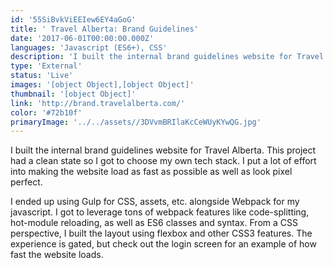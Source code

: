 ```yaml
---
id: '55SiBvkViEEIew6EY4aGoG'
title: ' Travel Alberta: Brand Guidelines'
date: '2017-06-01T00:00:00.000Z'
languages: 'Javascript (ES6+), CSS'
description: 'I built the internal brand guidelines website for Travel Alberta. This project had a clean state so I got to choose my own tech stack. I put a lot of effort into making the website load as fast as possible as well as look pixel perfect.'
type: 'External'
status: 'Live'
images: '[object Object],[object Object]'
thumbnail: '[object Object]'
link: 'http://brand.travelalberta.com/'
color: '#72b10f'
primaryImage: '../../assets//3DVvmBRIlaKcCeWUyKYwQG.jpg'
---
```


I built the internal brand guidelines website for Travel Alberta. This project had a clean state so I got to choose my own tech stack. I put a lot of effort into making the website load as fast as possible as well as look pixel perfect.

I ended up using Gulp for CSS, assets, etc. alongside Webpack for my javascript. I got to leverage tons of webpack features like code-splitting, hot-module reloading, as well as ES6 classes and syntax. From a CSS perspective, I built the layout using flexbox and other CSS3 features. The experience is gated, but check out the login screen for an example of how fast the website loads.

